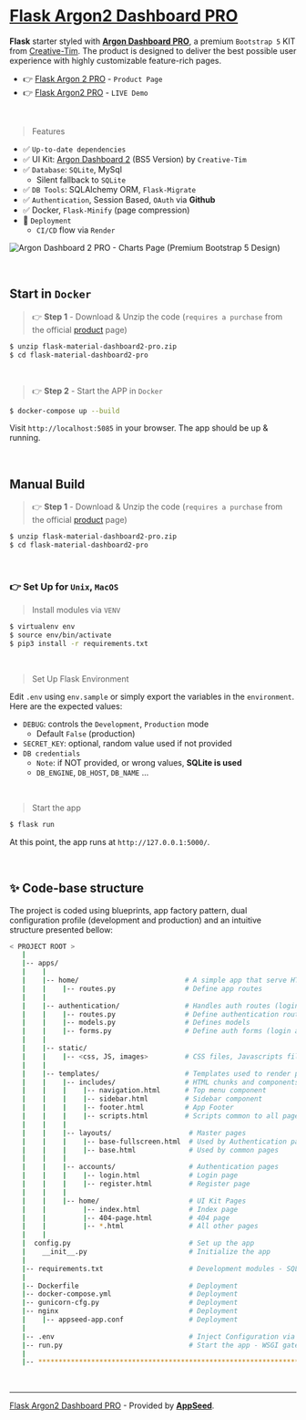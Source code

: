 # [Flask Argon2 Dashboard PRO](https://appseed.us/product/argon-dashboard2-pro/flask/)

**Flask** starter styled with **[Argon Dashboard PRO](https://appseed.us/product/argon-dashboard2-pro/flask/)**, a premium `Bootstrap 5` KIT from [Creative-Tim](https://www.creative-tim.com?AFFILIATE=128200).
The product is designed to deliver the best possible user experience with highly customizable feature-rich pages. 

- 👉 [Flask Argon 2 PRO](https://appseed.us/product/argon-dashboard2-pro/flask/) - `Product Page`
- 👉 [Flask Argon2 PRO](https://flask-argon-dash2-pro.onrender.com/) - `LIVE Demo`

<br />

> Features

- ✅ `Up-to-date dependencies`
- ✅ UI Kit: [Argon Dashboard 2](https://www.creative-tim.com/product/argon-dashboard-pro?AFFILIATE=128200) (BS5 Version) by `Creative-Tim`
- ✅ `Database`: `SQLite`, MySql
  - Silent fallback to `SQLite`
- ✅ `DB Tools`: SQLAlchemy ORM, `Flask-Migrate`
- ✅ `Authentication`, Session Based, `OAuth` via **Github**
- ✅ Docker, `Flask-Minify` (page compression)
- 🚀 `Deployment` 
  - `CI/CD` flow via `Render`

![Argon Dashboard 2 PRO - Charts Page (Premium Bootstrap 5 Design)](https://github.com/app-generator/flask-argon-dashboard2-pro/assets/51070104/168056b7-0886-44ca-8bda-0ae8e76d9076)

<br />

## Start in `Docker`

> 👉 **Step 1** - Download & Unzip the code (`requires a purchase` from the official [product](https://appseed.us/product/material-dashboard2-pro/flask/) page)

```bash
$ unzip flask-material-dashboard2-pro.zip
$ cd flask-material-dashboard2-pro
```

<br />

> 👉 **Step 2** - Start the APP in `Docker`

```bash
$ docker-compose up --build 
```

Visit `http://localhost:5085` in your browser. The app should be up & running.

<br />

## Manual Build

> 👉 **Step 1** - Download & Unzip the code (`requires a purchase` from the official [product](https://appseed.us/product/material-dashboard2-pro/flask/) page)

```bash
$ unzip flask-material-dashboard2-pro.zip
$ cd flask-material-dashboard2-pro
```

<br />

### 👉 Set Up for `Unix`, `MacOS` 

> Install modules via `VENV`  

```bash
$ virtualenv env
$ source env/bin/activate
$ pip3 install -r requirements.txt
```

<br />

> Set Up Flask Environment

Edit `.env` using `env.sample` or simply export the variables in the `environment`. Here are the expected values: 

- `DEBUG`: controls the `Development`, `Production` mode
  - Default `False` (production)
- `SECRET_KEY`: optional, random value used if not provided
- `DB credentials`
  - `Note`: if NOT provided, or wrong values, **SQLite is used**
  - `DB_ENGINE`, `DB_HOST`, `DB_NAME` ...
 
<br />

> Start the app

```bash
$ flask run
```

At this point, the app runs at `http://127.0.0.1:5000/`. 

<br />

## ✨ Code-base structure

The project is coded using blueprints, app factory pattern, dual configuration profile (development and production) and an intuitive structure presented bellow:

```bash
< PROJECT ROOT >
   |
   |-- apps/
   |    |
   |    |-- home/                          # A simple app that serve HTML files
   |    |    |-- routes.py                 # Define app routes
   |    |
   |    |-- authentication/                # Handles auth routes (login and register)
   |    |    |-- routes.py                 # Define authentication routes  
   |    |    |-- models.py                 # Defines models  
   |    |    |-- forms.py                  # Define auth forms (login and register) 
   |    |
   |    |-- static/
   |    |    |-- <css, JS, images>         # CSS files, Javascripts files
   |    |
   |    |-- templates/                     # Templates used to render pages
   |    |    |-- includes/                 # HTML chunks and components
   |    |    |    |-- navigation.html      # Top menu component
   |    |    |    |-- sidebar.html         # Sidebar component
   |    |    |    |-- footer.html          # App Footer
   |    |    |    |-- scripts.html         # Scripts common to all pages
   |    |    |
   |    |    |-- layouts/                   # Master pages
   |    |    |    |-- base-fullscreen.html  # Used by Authentication pages
   |    |    |    |-- base.html             # Used by common pages
   |    |    |
   |    |    |-- accounts/                  # Authentication pages
   |    |    |    |-- login.html            # Login page
   |    |    |    |-- register.html         # Register page
   |    |    |
   |    |    |-- home/                      # UI Kit Pages
   |    |         |-- index.html            # Index page
   |    |         |-- 404-page.html         # 404 page
   |    |         |-- *.html                # All other pages
   |    |    
   |  config.py                             # Set up the app
   |    __init__.py                         # Initialize the app
   |
   |-- requirements.txt                     # Development modules - SQLite storage
   |
   |-- Dockerfile                           # Deployment
   |-- docker-compose.yml                   # Deployment
   |-- gunicorn-cfg.py                      # Deployment   
   |-- nginx                                # Deployment
   |    |-- appseed-app.conf                # Deployment 
   |
   |-- .env                                 # Inject Configuration via Environment
   |-- run.py                               # Start the app - WSGI gateway
   |
   |-- ************************************************************************
```

<br />

---
[Flask Argon2 Dashboard PRO](https://appseed.us/product/argon-dashboard2-pro/flask/) - Provided by **[AppSeed](https://appseed.us/app-generator)**.
